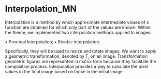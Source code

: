 # Interpolation_MN

Interpolation is a method by which approximate intermediate values ​​of a function are obtained
for which only part of the values ​​are known.
Within the theme, we implemented two interpolation methods applied to images:

• Proximal Interpolation;
• Bicubic interpolation.

Specifically, they will be used to resize and rotate images.
We want to apply a geometric transformation, denoted by T, on an image. Transformation
geometric figures are represented in matrix form because they facilitate the composition process.
Interpolation provides a way to calculate the pixel values ​​in the final image based on those in the initial image.
